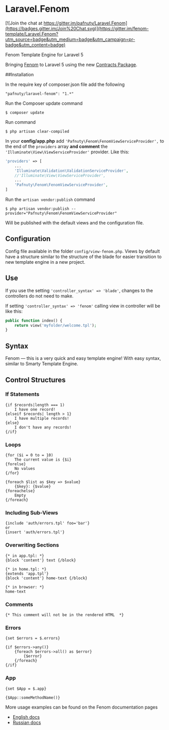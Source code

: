 # Laravel.Fenom
[![Join the chat at https://gitter.im/pafnuty/Laravel.Fenom](https://badges.gitter.im/Join%20Chat.svg)](https://gitter.im/fenom-template/Laravel.Fenom?utm_source=badge&utm_medium=badge&utm_campaign=pr-badge&utm_content=badge)

Fenom Template Engine for Laravel 5

Bringing [Fenom](https://github.com/fenom-template/fenom) to Laravel 5 using the new [Contracts Package](https://github.com/illuminate/contracts).

##Installation

In the require key of composer.json file add the following
```
"pafnuty/laravel-fenom": "1.*"
```

Run the Composer update command
```
$ composer update
```

Run command
```
$ php artisan clear-compiled
```
    
In your **config/app.php** add `'Pafnuty\Fenom\FenomViewServiceProvider',` to the end of the `providers` array **and comment** the `'Illuminate\View\ViewServiceProvider'` provider. 
Like this:

```php
'providers' => [
    ...
    'Illuminate\Validation\ValidationServiceProvider',
    //'Illuminate\View\ViewServiceProvider',
    ...
    'Pafnuty\Fenom\FenomViewServiceProvider',
]
```

Run the `artisan vendor:publish` command
```
$ php artisan vendor:publish --provider="Pafnuty\Fenom\FenomViewServiceProvider"
```
Will be published with the default views and the configuration file.


## Configuration

Config file available in the folder `config/view-fenom.php`.
Views by default have a structure similar to the structure of the blade for easier transition to new template engine in a new project. 


## Use
If you use the setting `'controller_syntax' => 'blade'`, changes to the controllers do not need to make.

If setting `'controller_syntax' => 'fenom'` calling view in controller will be like this:
```php
public function index() {
    return view('myfolder/welcome.tpl');
}
```


## Syntax 
Fenom — this is a very quick and easy template engine! With easy syntax, similar to Smarty Template Engine.

## Control Structures

### If Statements
```smarty
{if $records|length === 1)
    I have one record!
{elseif $records| length > 1}
    I have multiple records!
{else}
    I don't have any records!
{/if}
```

###  Loops
```smarty
{for ($i = 0 to = 10)
    The current value is {$i}
{forelse}
    No values
{/for}

{foreach $list as $key => $value}
    {$key}: {$value}
{foreachelse}
    Empty
{/foreach}
```

###  Including Sub-Views
```
{include 'auth/errors.tpl' foo='bar'}
or
{insert 'auth/errors.tpl'}
```

###  Overwriting Sections
```
{* in app.tpl: *}
{block 'content'} text {/block}

{* in home.tpl: *}
{extends 'app.tpl'}
{block 'content'} home-text {/block}

{* in browser: *}
home-text
```

### Comments 
```
{* This comment will not be in the rendered HTML  *}
```

### Errors
```
{set $errors = $.errors}
    
{if $errors->any()}  
    {foreach $errors->all() as $error} 
        {$error}
    {/foreach}
{/if}
```

### App
```
{set $App = $.app}
    
{$App::someMethodName()}
```

More usage examples can be found on the Fenom documentation pages
- [English docs](https://github.com/fenom-template/fenom/blob/master/docs/en/readme.md)
- [Russian docs](https://github.com/fenom-template/fenom/blob/master/docs/ru/readme.md)







